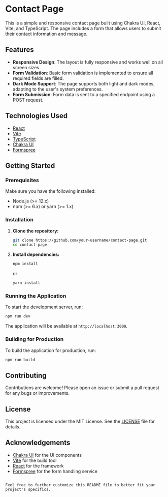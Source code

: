 # Contact Page

This is a simple and responsive contact page built using Chakra UI, React, Vite, and TypeScript. The page includes a form that allows users to submit their contact information and message.

## Features

- **Responsive Design**: The layout is fully responsive and works well on all screen sizes.
- **Form Validation**: Basic form validation is implemented to ensure all required fields are filled.
- **Dark Mode Support**: The page supports both light and dark modes, adapting to the user's system preferences.
- **Form Submission**: Form data is sent to a specified endpoint using a POST request.

## Technologies Used

- [React](https://reactjs.org/)
- [Vite](https://vitejs.dev/)
- [TypeScript](https://www.typescriptlang.org/)
- [Chakra UI](https://chakra-ui.com/)
- [Formspree](https://formspree.io/)

## Getting Started

### Prerequisites

Make sure you have the following installed:

- Node.js (>= 12.x)
- npm (>= 6.x) or yarn (>= 1.x)

### Installation

1. **Clone the repository:**

    ```bash
    git clone https://github.com/your-username/contact-page.git
    cd contact-page
    ```

2. **Install dependencies:**

    ```bash
    npm install
    ```

    or

    ```bash
    yarn install
    ```

### Running the Application

To start the development server, run:

```bash
npm run dev
```


The application will be available at `http://localhost:3000`.

### Building for Production

To build the application for production, run:

```bash
npm run build
```

## Contributing

Contributions are welcome! Please open an issue or submit a pull request for any bugs or improvements.

## License

This project is licensed under the MIT License. See the [LICENSE](LICENSE) file for details.

## Acknowledgements

- [Chakra UI](https://chakra-ui.com/) for the UI components
- [Vite](https://vitejs.dev/) for the build tool
- [React](https://reactjs.org/) for the framework
- [Formspree](https://formspree.io/) for the form handling service
```

Feel free to further customize this README file to better fit your project's specifics.
